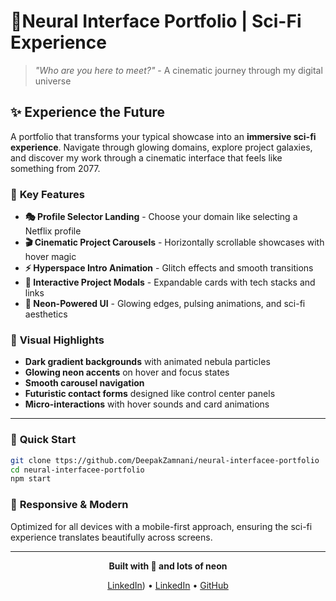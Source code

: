 # 🌌Neural Interface Portfolio | Sci-Fi Experience

> *"Who are you here to meet?"* - A cinematic journey through my digital universe



## ✨ **Experience the Future**

A portfolio that transforms your typical showcase into an **immersive sci-fi experience**. Navigate through glowing domains, explore project galaxies, and discover my work through a cinematic interface that feels like something from 2077.

### 🚀 **Key Features**

- **🎭 Profile Selector Landing** - Choose your domain like selecting a Netflix profile
- **🎬 Cinematic Project Carousels** - Horizontally scrollable showcases with hover magic  
- **⚡ Hyperspace Intro Animation** - Glitch effects and smooth transitions
- **🔮 Interactive Project Modals** - Expandable cards with tech stacks and links
- **🌟 Neon-Powered UI** - Glowing edges, pulsing animations, and sci-fi aesthetics



### 🎨 **Visual Highlights**

- **Dark gradient backgrounds** with animated nebula particles
- **Glowing neon accents** on hover and focus states  
- **Smooth carousel navigation** 
- **Futuristic contact forms** designed like control center panels
- **Micro-interactions** with hover sounds and card animations



---

### 💫 **Quick Start**

```bash
git clone ttps://github.com/DeepakZamnani/neural-interfacee-portfolio
cd neural-interfacee-portfolio  
npm start
```

### 📱 **Responsive & Modern**
Optimized for all devices with a mobile-first approach, ensuring the sci-fi experience translates beautifully across screens.

---

<div align="center">

**Built with 💜 and lots of neon**

 [LinkedIn](https://neural-interfacee-portfolio.vercel.app/)) •  [LinkedIn]([https://linkedin.com/in/Deepak](https://www.linkedin.com/in/deepak-zamnani-9958972a2/)) • [GitHub](https://github.com/DeepakZamnani)

</div>
